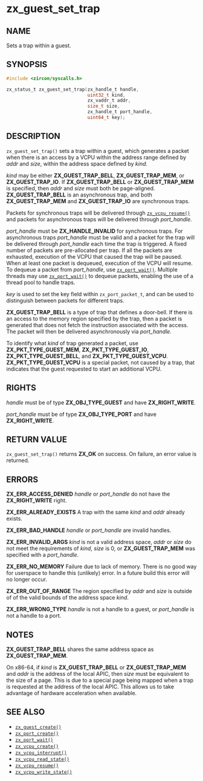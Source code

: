 # zx_guest_set_trap

## NAME

<!-- Contents of this heading updated by update-docs-from-fidl, do not edit. -->

Sets a trap within a guest.

## SYNOPSIS

<!-- Contents of this heading updated by update-docs-from-fidl, do not edit. -->

```c
#include <zircon/syscalls.h>

zx_status_t zx_guest_set_trap(zx_handle_t handle,
                              uint32_t kind,
                              zx_vaddr_t addr,
                              size_t size,
                              zx_handle_t port_handle,
                              uint64_t key);
```

## DESCRIPTION

`zx_guest_set_trap()` sets a trap within a guest, which generates a packet when
there is an access by a VCPU within the address range defined by *addr* and
*size*, within the address space defined by *kind*.

*kind* may be either **ZX_GUEST_TRAP_BELL**, **ZX_GUEST_TRAP_MEM**, or
**ZX_GUEST_TRAP_IO**. If **ZX_GUEST_TRAP_BELL** or **ZX_GUEST_TRAP_MEM** is
specified, then *addr* and *size* must both be page-aligned.
**ZX_GUEST_TRAP_BELL** is an asynchronous trap, and both **ZX_GUEST_TRAP_MEM**
and **ZX_GUEST_TRAP_IO** are synchronous traps.

Packets for synchronous traps will be delivered through [`zx_vcpu_resume()`] and
packets for asynchronous traps will be delivered through *port_handle*.

*port_handle* must be **ZX_HANDLE_INVALID** for synchronous traps. For
asynchronous traps *port_handle* must be valid and a packet for the trap will be
delivered through *port_handle* each time the trap is triggered. A fixed number
of packets are pre-allocated per trap. If all the packets are exhausted,
execution of the VCPU that caused the trap will be paused. When at least one
packet is dequeued, execution of the VCPU will resume. To dequeue a packet from
*port_handle*, use [`zx_port_wait()`]. Multiple threads may use
[`zx_port_wait()`] to dequeue packets, enabling the use of a thread pool to
handle traps.

*key* is used to set the key field within `zx_port_packet_t`, and can be used to
distinguish between packets for different traps.


**ZX_GUEST_TRAP_BELL** is a type of trap that defines a door-bell. If there is
an access to the memory region specified by the trap, then a packet is generated
that does not fetch the instruction associated with the access. The packet will
then be delivered asynchronously via *port_handle*.

To identify what *kind* of trap generated a packet, use
**ZX_PKT_TYPE_GUEST_MEM**, **ZX_PKT_TYPE_GUEST_IO**, **ZX_PKT_TYPE_GUEST_BELL**,
and **ZX_PKT_TYPE_GUEST_VCPU**. **ZX_PKT_TYPE_GUEST_VCPU** is a special packet,
not caused by a trap, that indicates that the guest requested to start an
additional VCPU.

## RIGHTS

<!-- Contents of this heading updated by update-docs-from-fidl, do not edit. -->

*handle* must be of type **ZX_OBJ_TYPE_GUEST** and have **ZX_RIGHT_WRITE**.

*port_handle* must be of type **ZX_OBJ_TYPE_PORT** and have **ZX_RIGHT_WRITE**.

## RETURN VALUE

`zx_guest_set_trap()` returns **ZX_OK** on success. On failure, an error value is
returned.

## ERRORS

**ZX_ERR_ACCESS_DENIED** *handle* or *port_handle* do not have the
**ZX_RIGHT_WRITE** right.

**ZX_ERR_ALREADY_EXISTS** A trap with the same *kind* and *addr* already exists.

**ZX_ERR_BAD_HANDLE** *handle* or *port_handle* are invalid handles.

**ZX_ERR_INVALID_ARGS** *kind* is not a valid address space, *addr* or *size*
do not meet the requirements of *kind*, *size* is 0, or **ZX_GUEST_TRAP_MEM** was
specified with a *port_handle*.

**ZX_ERR_NO_MEMORY**  Failure due to lack of memory.
There is no good way for userspace to handle this (unlikely) error.
In a future build this error will no longer occur.

**ZX_ERR_OUT_OF_RANGE** The region specified by *addr* and *size* is outside of
of the valid bounds of the address space *kind*.

**ZX_ERR_WRONG_TYPE** *handle* is not a handle to a guest, or *port_handle* is
not a handle to a port.

## NOTES

**ZX_GUEST_TRAP_BELL** shares the same address space as **ZX_GUEST_TRAP_MEM**.

On x86-64, if *kind* is **ZX_GUEST_TRAP_BELL** or **ZX_GUEST_TRAP_MEM** and *addr*
is the address of the local APIC, then *size* must be equivalent to the size of
a page. This is due to a special page being mapped when a trap is requested at the
address of the local APIC. This allows us to take advantage of hardware
acceleration when available.

## SEE ALSO

 - [`zx_guest_create()`]
 - [`zx_port_create()`]
 - [`zx_port_wait()`]
 - [`zx_vcpu_create()`]
 - [`zx_vcpu_interrupt()`]
 - [`zx_vcpu_read_state()`]
 - [`zx_vcpu_resume()`]
 - [`zx_vcpu_write_state()`]

<!-- References updated by update-docs-from-fidl, do not edit. -->

[`zx_guest_create()`]: guest_create.md
[`zx_port_create()`]: port_create.md
[`zx_port_wait()`]: port_wait.md
[`zx_vcpu_create()`]: vcpu_create.md
[`zx_vcpu_interrupt()`]: vcpu_interrupt.md
[`zx_vcpu_read_state()`]: vcpu_read_state.md
[`zx_vcpu_resume()`]: vcpu_resume.md
[`zx_vcpu_write_state()`]: vcpu_write_state.md
